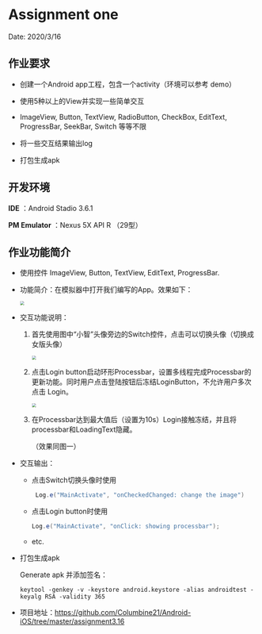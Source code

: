 # Assignment one 

Date: 2020/3/16

## 作业要求

-   创建一个Android app工程，包含一个activity（环境可以参考 demo）

-   使用5种以上的View并实现一些简单交互

-   ImageView, Button, TextView, RadioButton, CheckBox, EditText, ProgressBar, SeekBar, Switch 等等不限

-   将一些交互结果输出log

-   打包生成apk

## 开发环境 

**IDE** ：Android Stadio 3.6.1

**PM Emulator** ：Nexus 5X API R （29型） 

## 作业功能简介

-   使用控件 ImageView, Button, TextView, EditText, ProgressBar.

-   功能简介：在模拟器中打开我们编写的App。效果如下：

    <img src="/Users/yuanziqi/Desktop/Android-iOS/assignment3.16/image/3_16_figure1.png" style="zoom:50%;" />

-   交互功能说明：

    1.  首先使用图中“小智”头像旁边的Switch控件，点击可以切换头像（切换成女版头像）

        <img src="/Users/yuanziqi/Desktop/Android-iOS/assignment3.16/image/3_16_figure2.png" style="zoom:50%;" />

    2.  点击Login button启动环形Processbar，设置多线程完成Processbar的更新功能。同时用户点击登陆按钮后冻结LoginButton，不允许用户多次点击 Login。

        <img src="/Users/yuanziqi/Desktop/Android-iOS/assignment3.16/image/3_16_figure3.png" style="zoom:50%;" />

    3.  在Processbar达到最大值后（设置为10s）Login接触冻结，并且将processbar和LoadingText隐藏。

        （效果同图一）

-   交互输出：

    -   点击Switch切换头像时使用

        ```java
         Log.e("MainActivate", "onCheckedChanged: change the image")
        ```

    -   点击Login button时使用

        ```java
        Log.e("MainActivate", "onClick: showing processbar");
        ```

    -   etc.

-   打包生成apk

    Generate apk 并添加签名：

    ```shell
    keytool -genkey -v -keystore android.keystore -alias androidtest -keyalg RSA -validity 365
    ```

-   项目地址：https://github.com/Columbine21/Android-iOS/tree/master/assignment3.16

 
